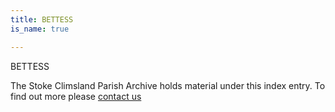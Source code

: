 ```yaml
---
title: BETTESS
is_name: true

---
```


BETTESS


The Stoke Climsland Parish Archive holds material under this index entry. To find out more please [contact us](/contact/)
